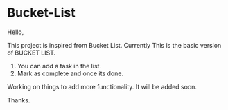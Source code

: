 # Bucket-List

Hello,

This project is inspired from Bucket List. Currently This is the basic version of BUCKET LIST.

1) You can add a task in the list.
2) Mark as complete and once its done.

Working on things to add more functionality. It will be added soon.

Thanks.
